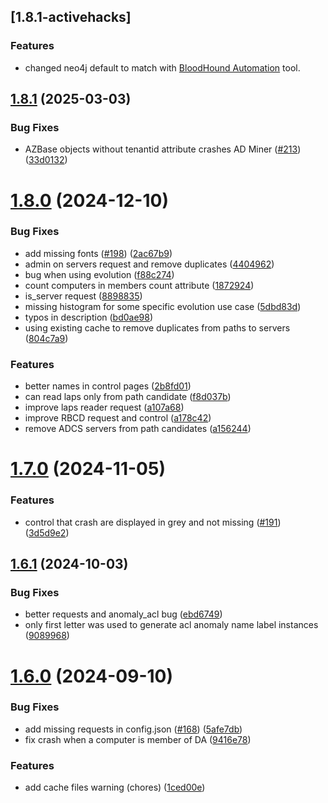 ## [1.8.1-activehacks]

### Features

* changed neo4j default to match with [BloodHound Automation](https://github.com/Tanguy-Boisset/bloodhound-automation) tool.

## [1.8.1](https://github.com/AD-Security/AD_Miner/compare/v1.8.0...v1.8.1) (2025-03-03)


### Bug Fixes

* AZBase objects without tenantid attribute crashes AD Miner ([#213](https://github.com/AD-Security/AD_Miner/issues/213)) ([33d0132](https://github.com/AD-Security/AD_Miner/commit/33d01322bd9a1261798ba65206f1455f30d38795))



# [1.8.0](https://github.com/AD-Security/AD_Miner/compare/v1.7.0...v1.8.0) (2024-12-10)


### Bug Fixes

* add missing fonts ([#198](https://github.com/AD-Security/AD_Miner/issues/198)) ([2ac67b9](https://github.com/AD-Security/AD_Miner/commit/2ac67b9447dbfbbc8781d4cf966aa8697bede436))
* admin on servers request and remove duplicates ([4404962](https://github.com/AD-Security/AD_Miner/commit/44049628f4b4dd1bf4dce23beac5fc0b9b3d8230))
* bug when using evolution ([f88c274](https://github.com/AD-Security/AD_Miner/commit/f88c2745c9fa25f97a165861ae5f59446fcf5fa9))
* count computers in members count attribute ([1872924](https://github.com/AD-Security/AD_Miner/commit/1872924ab828cf946a59ade694abf7b1496632a3))
* is_server request ([8898835](https://github.com/AD-Security/AD_Miner/commit/88988353a4a506106a832e845266f26dd4e6d65e))
* missing histogram for some specific evolution use case ([5dbd83d](https://github.com/AD-Security/AD_Miner/commit/5dbd83db714415df98c28e9212b7113dcc1282a7))
* typos in description ([bd0ae98](https://github.com/AD-Security/AD_Miner/commit/bd0ae980a1f3df77bee98982906ee0a077ce6028))
* using existing cache to remove duplicates from paths to servers ([804c7a9](https://github.com/AD-Security/AD_Miner/commit/804c7a96f2900605c9b8468372cc527ef04f8d71))


### Features

* better names in control pages ([2b8fd01](https://github.com/AD-Security/AD_Miner/commit/2b8fd0103989bdfd720eff451ff039ef7318a553))
* can read laps only from path candidate ([f8d037b](https://github.com/AD-Security/AD_Miner/commit/f8d037bb6b1ea61f5dcda8ea16b8dc7806985d18))
* improve laps reader request ([a107a68](https://github.com/AD-Security/AD_Miner/commit/a107a6888dab9da1fa5cf14bb89dd2be5daa07e2))
* improve RBCD request and control ([a178c42](https://github.com/AD-Security/AD_Miner/commit/a178c4251d0c723ae87bac3449051c880adf4635))
* remove ADCS servers from path candidates ([a156244](https://github.com/AD-Security/AD_Miner/commit/a156244c66a576ce1999c66316a6eb7d58004f1e))



# [1.7.0](https://github.com/AD-Security/AD_Miner/compare/v1.6.1...v1.7.0) (2024-11-05)


### Features

* control that crash are displayed in grey and not missing ([#191](https://github.com/AD-Security/AD_Miner/issues/191)) ([3d5d9e2](https://github.com/AD-Security/AD_Miner/commit/3d5d9e28646ebe56d901a808e36a0262c6f8e777))



## [1.6.1](https://github.com/AD-Security/AD_Miner/compare/v1.6.0...v1.6.1) (2024-10-03)


### Bug Fixes

* better requests and anomaly_acl bug ([ebd6749](https://github.com/AD-Security/AD_Miner/commit/ebd674917b7496a035779148921c104a0e649f23))
* only first letter was used to generate acl anomaly name label instances ([9089968](https://github.com/AD-Security/AD_Miner/commit/908996843a77672d8689c7ebf1efec87b2888ecb))



# [1.6.0](https://github.com/AD-Security/AD_Miner/compare/v1.5.2...v1.6.0) (2024-09-10)


### Bug Fixes

* add missing requests in config.json ([#168](https://github.com/AD-Security/AD_Miner/issues/168)) ([5afe7db](https://github.com/AD-Security/AD_Miner/commit/5afe7db6f633a121b0d2f9f53c59bac04018dfe9))
* fix crash when a computer is member of DA ([9416e78](https://github.com/AD-Security/AD_Miner/commit/9416e78093990102391d17231b16dc01b66c0efe))


### Features

* add cache files warning (chores) ([1ced00e](https://github.com/AD-Security/AD_Miner/commit/1ced00ec8a8d64ef310502acf9c05acb33c3faef))



